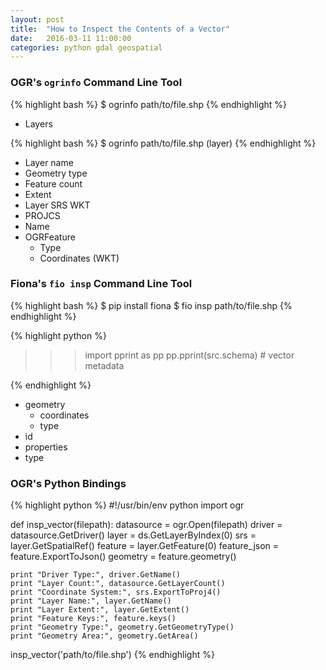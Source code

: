 ```yaml
---
layout: post
title:  "How to Inspect the Contents of a Vector"
date:   2016-03-11 11:00:00
categories: python gdal geospatial
---
```


### OGR's `ogrinfo` Command Line Tool

{% highlight bash %}
$ ogrinfo path/to/file.shp
{% endhighlight %}

- Layers

{% highlight bash %}
$ ogrinfo path/to/file.shp (layer)
{% endhighlight %}

- Layer name
- Geometry type
- Feature count
- Extent
- Layer SRS WKT
- PROJCS
- Name
- OGRFeature
  - Type
  - Coordinates (WKT)



### Fiona's `fio insp` Command Line Tool

{% highlight bash %}
$ pip install fiona
$ fio insp path/to/file.shp
{% endhighlight %}

{% highlight python %}
>>> import pprint as pp
>>> pp.pprint(src.schema)  # vector metadata

{% endhighlight %}

- geometry
  - coordinates
  - type
- id
- properties
- type


### OGR's Python Bindings

{% highlight python %}
#!/usr/bin/env python
import ogr

def insp_vector(filepath):
    datasource = ogr.Open(filepath)
    driver = datasource.GetDriver()
    layer = ds.GetLayerByIndex(0)
    srs = layer.GetSpatialRef()
    feature = layer.GetFeature(0)
    feature_json = feature.ExportToJson()
    geometry = feature.geometry()

    print "Driver Type:", driver.GetName()
    print "Layer Count:", datasource.GetLayerCount()
    print "Coordinate System:", srs.ExportToProj4()
    print "Layer Name:", layer.GetName()
    print "Layer Extent:", layer.GetExtent()
    print "Feature Keys:", feature.keys()
    print "Geometry Type:", geometry.GetGeometryType()
    print "Geometry Area:", geometry.GetArea()

insp_vector('path/to/file.shp')
{% endhighlight %}
